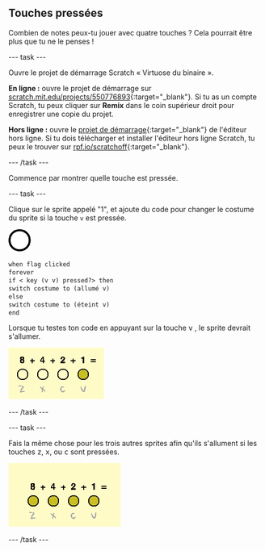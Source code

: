## Touches pressées

Combien de notes peux-tu jouer avec quatre touches ? Cela pourrait être plus que tu ne le penses !

--- task ---

Ouvre le projet de démarrage Scratch « Virtuose du binaire ».

**En ligne :** ouvre le projet de démarrage sur [scratch.mit.edu/projects/550776893](https://scratch.mit.edu/projects/550776893){:target="_blank"}. Si tu as un compte Scratch, tu peux cliquer sur **Remix** dans le coin supérieur droit pour enregistrer une copie du projet.

**Hors ligne :** ouvre le [projet de démarrage](http://rpf.io/p/fr-FR/binary-hero-go){:target="_blank"} de l'éditeur hors ligne. Si tu dois télécharger et installer l'éditeur hors ligne Scratch, tu peux le trouver sur [rpf.io/scratchoff](http://rpf.io/scratchoff){:target="_blank"}.

--- /task ---

Commence par montrer quelle touche est pressée.

--- task ---

Clique sur le sprite appelé "1", et ajoute du code pour changer le costume du sprite si la touche `v` est pressée.

![costume](images/1.png)

```blocks3
when flag clicked
forever
if < key (v v) pressed?> then
switch costume to (allumé v)
else
switch costume to (éteint v)
end
```

Lorsque tu testes ton code en appuyant sur la touche <kbd>v</kbd> , le sprite devrait s'allumer.

![Test de la touche v](images/1-test.png)

--- /task ---

--- task ---

Fais la même chose pour les trois autres sprites afin qu'ils s'allument si les touches <kbd>z</kbd>, <kbd>x</kbd>, ou <kbd>c</kbd> sont pressées.

![Toutes les touches sont pressées](images/all-key-presses.png)

--- /task ---
